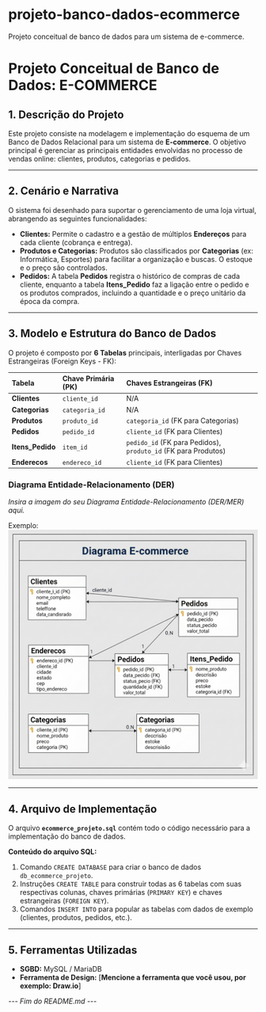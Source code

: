 # projeto-banco-dados-ecommerce
Projeto conceitual de banco de dados para um sistema de e-commerce.
# Projeto Conceitual de Banco de Dados: E-COMMERCE

## 1. Descrição do Projeto

Este projeto consiste na modelagem e implementação do esquema de um Banco de Dados Relacional para um sistema de **E-commerce**. O objetivo principal é gerenciar as principais entidades envolvidas no processo de vendas online: clientes, produtos, categorias e pedidos.

---

## 2. Cenário e Narrativa

O sistema foi desenhado para suportar o gerenciamento de uma loja virtual, abrangendo as seguintes funcionalidades:

* **Clientes:** Permite o cadastro e a gestão de múltiplos **Endereços** para cada cliente (cobrança e entrega).
* **Produtos e Categorias:** Produtos são classificados por **Categorias** (ex: Informática, Esportes) para facilitar a organização e buscas. O estoque e o preço são controlados.
* **Pedidos:** A tabela **Pedidos** registra o histórico de compras de cada cliente, enquanto a tabela **Itens\_Pedido** faz a ligação entre o pedido e os produtos comprados, incluindo a quantidade e o preço unitário da época da compra.

---

## 3. Modelo e Estrutura do Banco de Dados

O projeto é composto por **6 Tabelas** principais, interligadas por Chaves Estrangeiras (Foreign Keys - FK):

| Tabela | Chave Primária (PK) | Chaves Estrangeiras (FK) |
| :--- | :--- | :--- |
| **Clientes** | `cliente_id` | N/A |
| **Categorias** | `categoria_id` | N/A |
| **Produtos** | `produto_id` | `categoria_id` (FK para Categorias) |
| **Pedidos** | `pedido_id` | `cliente_id` (FK para Clientes) |
| **Itens\_Pedido** | `item_id` | `pedido_id` (FK para Pedidos), `produto_id` (FK para Produtos) |
| **Enderecos** | `endereco_id` | `cliente_id` (FK para Clientes) |

### Diagrama Entidade-Relacionamento (DER)

*Insira a imagem do seu Diagrama Entidade-Relacionamento (DER/MER) aqui.*

Exemplo:
![Diagrama do Ecommerce](https://raw.githubusercontent.com/nahfiore02/projeto-banco-dados-ecommerce/main/Ecommerce.jpeg)



---

## 4. Arquivo de Implementação

O arquivo **`ecommerce_projeto.sql`** contém todo o código necessário para a implementação do banco de dados.

**Conteúdo do arquivo SQL:**

1.  Comando `CREATE DATABASE` para criar o banco de dados `db_ecommerce_projeto`.
2.  Instruções `CREATE TABLE` para construir todas as 6 tabelas com suas respectivas colunas, chaves primárias (`PRIMARY KEY`) e chaves estrangeiras (`FOREIGN KEY`).
3.  Comandos `INSERT INTO` para popular as tabelas com dados de exemplo (clientes, produtos, pedidos, etc.).

---

## 5. Ferramentas Utilizadas

* **SGBD:** MySQL / MariaDB
* **Ferramenta de Design:** [**Mencione a ferramenta que você usou, por exemplo: Draw.io**]

*--- Fim do README.md ---*
